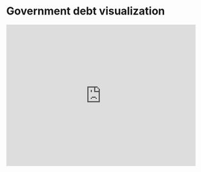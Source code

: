 # Government debt visualization

<iframe src="https://data.oecd.org/chart/6Sem" width="500" height="375" style="border: 0" mozallowfullscreen="true" webkitallowfullscreen="true" allowfullscreen="true"><a href="https://data.oecd.org/chart/6Sem" target="_blank">OECD Chart: General government debt, Total, % of GDP, Annual, 2019</a></iframe>

<div class="flourish-embed flourish-chart" data-src="visualisation/11721298"><script src="https://public.flourish.studio/resources/embed.js"></script></div>
